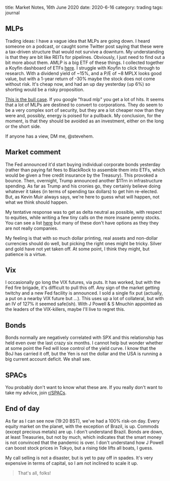 title: Market Notes, 16th June 2020
date: 2020-6-16
category: trading
tags: journal

## MLPs

Trading ideas: I have a vague idea that MLPs are going down. 
I heard someone on a podcast, or caught some Twitter post saying that these were a tax-driven structure that would not survive a downturn. My understanding is that they are bit like REITs for pipelines. 
Obviously, I just need to find out a bit more about them.
AMLP is a big ETF of these things. 
I collected together a  Koyfin dashboard of ETFs [here](https://www.koyfin.com/myd/5ee87e9f670b897849a9499d). 
I struggle with Koyfin to click through to research. 
With a dividend yield of ~15%, and a P/E of ~8 MPLX looks good value, but with a 1-year return of -30% maybe the stock does not come without risk.
It's cheap now, and had an up day yesterday (up 6%) so shorting would be a risky proposition.

[This is the bull case](https://www.barrons.com/articles/netflix-stock-is-still-a-buy-says-one-analyst-51592265084).
If you google "fraud mlp" you get a lot of hits.
It seems that a lot of MLPs are destined to convert to corporations.
They do seem to be a very complex sort of security, but they are a lot cheaper now than they were and, possibly, 
energy is poised for a pullback. 
My conclusion, for the moment, is that they should be avoided as an investment, either on the long or the short side.

If anyone has a view, DM me, @stevehem.

## Market comment

The Fed announced it'd start buying individual corporate bonds yesterday (rather than paying fat fees to BlackRock to assemble them into ETFs, which would be given a free credit insurance by the Treasury). This provoked a bounce.
Then, overnight, Trump announced another $1Trn in infrastructure spending.
As far as Trump and his cronies go, they certainly believe doing whatever it takes (in terms of spending tax dollars) to get him re-elected. But, as Kevin Muir always says, we're here to guess what will happen, not what we think should happen.

My tentative response was to get as delta neutral as possible, with respect to equities, while writing a few tiny calls on the more insane penny stocks. You can see a list [here](https://www.koyfin.com/myd/5ee0b537c8647bc77bd4d9fb) but many of these don't have options as they they are not really companies.

My feeling is that with so much dollar printing, real assets and non-dollar currencies should do well, but picking the right ones might be tricky.
Silver and gold have not yet taken off. At some point, I think they might, but patience is a virtue.

## Vix

I occasionally go long the VIX futures, via puts.
It has worked, but with the Fed fire brigade, it's difficult to pull this off.
Any sign of the market getting twitchy and a new Fed facility is announced.
I sold a single fix put (actually, a put on a nearby VIX future but ...). This uses up a lot of collateral, but with an IV of 127% it seemed safe(ish). With J Powell & S Mnuchin appointed as the leaders of the VIX-killers, maybe I'll live to regret this.


## Bonds

Bonds normally are negatively correlated with SPX and this relationship has held even over the last crazy six months.
I cannot help but wonder whether at some point the Fed will lose control of the yield curve. 
I know that the BoJ has carried it off, but the Yen is not the dollar and the USA is running a big current account deficit. We shall see. 

## SPACs

You probably don't want to know what these are. 
If you really don't want to take my advice, join [r/SPACs](https://www.reddit.com/r/SPACs/).

## End of day

As far as I can see now (19:20 BST), we've had a 100% risk-on day. Every equity market on the planet, with the exception of Brazil, is up. Commods (except precious metals) are up. 
I don't understand Brazil. 
Bonds are down, at least Treasuries, but not by much, which indicates that the smart money is not convinced that the pandemic is over.
I don't understand how J Powell can boost stock prices in Tokyo, but a rising tide lifts all boats, I guess.

My call selling is not a disaster, but is yet to pay off in spades. It's very expensive in terms of capital, so I am not inclined to scale it up.

> That's all, folks!

